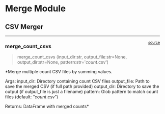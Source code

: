 # Merge Module


<!-- WARNING: THIS FILE WAS AUTOGENERATED! DO NOT EDIT! -->

## CSV Merger

------------------------------------------------------------------------

<a
href="https://github.com/mtinti/OligoSeeker/blob/main/OligoSeeker/merge.py#L16"
target="_blank" style="float:right; font-size:smaller">source</a>

### merge_count_csvs

>  merge_count_csvs (input_dir:str, output_file:str=None,
>                        output_dir:str=None, pattern:str='*count*.csv')

\*Merge multiple count CSV files by summing values.

Args: input_dir: Directory containing count CSV files output_file: Path
to save the merged CSV (if full path provided) output_dir: Directory to
save the output (if output_file is just a filename) pattern: Glob
pattern to match count files (default: “*count*.csv”)

Returns: DataFrame with merged counts\*
